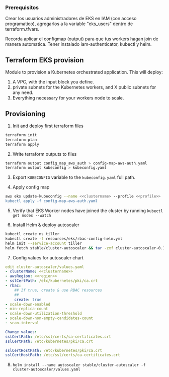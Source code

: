 ### Prerequisitos

Crear los usuarios administradores de EKS en IAM (con acceso programatico), agregarlos a la variable "eks_users" dentro de terraform.tfvars.


Recorda aplicar el configmap (output) para que tus workers hagan join de manera automatica.
Tener instalado iam-authenticator, kubectl y helm.

## Terraform EKS provision 
Module to provision a Kubernetes orchestrated application.
This will deploy:
1.  A VPC, with the input block you define.
2.  private subnets for the Kubernetes workers, and X public subnets for any need.
3.  Everything necessary for your workers node to scale.
 
## Provisioning
1.  Init and deploy first terraform files
```bash
terraform init 
terraform plan 
terraform apply 
```

2.  Write terraform outputs to files
```bash
terraform output config_map_aws_auth > config-map-aws-auth.yaml
terraform output kubeconfig > kubeconfig.yaml
```
3.  Export `KUBECONFIG` variable to the `kubeconfig.yaml`  full path. 

4.  Apply config map
```bash
aws eks update-kubeconfig --name <<clustername> --profile <<profile>>
kubectl apply -f config-map-aws-auth.yaml
```

5.  Verify that EKS Worker nodes have joined the cluster by running `kubectl get nodes --watch`

6. Install Helm & deploy autoscaler
```bash
kubectl create ns tiller
kubectl create -f resources/eks/rbac-config-helm.yml 
helm init --service-account tiller
helm fetch stable/cluster-autoscaler && tar -zxf cluster-autoscaler-0.13.2.tgz
```

7.  Config values for autoscaler chart
```yaml
edit cluster-autoscaler/values.yaml
- clusterName: <<clustername>>
- awsRegion: <<region>>
- sslCertPath: /etc/kubernetes/pki/ca.crt
- rbac:
    ## If true, create & use RBAC resources
    ##
    create: true
- scale-down-enabled
- min-replica-count
- scale-down-utilization-threshold
- scale-down-non-empty-candidates-count
- scan-interval

Change values:
sslCertPath: /etc/ssl/certs/ca-certificates.crt
sslCertPath: /etc/kubernetes/pki/ca.crt

sslCertHostPath: /etc/kubernetes/pki/ca.crt
sslCertHostPath: /etc/ssl/certs/ca-certificates.crt
```
8. `helm install --name autoscaler stable/cluster-autoscaler -f cluster-autoscaler/values.yaml`
